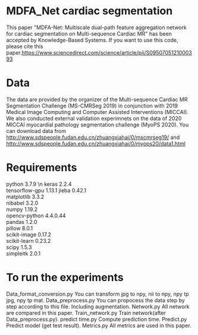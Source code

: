 # MDFA_Net cardiac segmentation
This paper "MDFA-Net: Multiscale dual-path feature aggregation network for cardiac segmentation on Multi-sequence Cardiac MR" has been accepted by Knowledge-Based Systems. If you want to use this code, please cite this paper.https://www.sciencedirect.com/science/article/pii/S0950705121000393

# Data 
The data are provided by the organizer of the Multi-sequence Cardiac MR Segmentation Challenge (MS-CMRSeg 2019) in conjunction with 2019 Medical Image Computing and Computer Assisted Interventions (MICCAI). We also conducted external validation experimnets on the data of 2020 MICCAI myocardial pathology segmentation challenge (MyoPS 2020).  You can download data from http://www.sdspeople.fudan.edu.cn/zhuangxiahai/0/mscmrseg19/ and http://www.sdspeople.fudan.edu.cn/zhuangxiahai/0/myops20/data1.html

# Requirements
python	3.7.9	\n
keras	2.2.4	
tensorflow-gpu	1.13.1
jieba	0.42.1	
matplotlib	3.3.2	
nibabel	3.2.0	
numpy	1.19.2	
opencv-python	4.4.0.44	
pandas	1.2.0	
pillow	8.0.1	
scikit-image	0.17.2	
scikit-learn	0.23.2	
scipy	1.5.3	
simpleitk	2.0.1	

# To run the experiments
Data_format_conversion.py  You can transform jpg to npy, nii to npy, npy tp jpg, npy tp mat.
Data_preprocess.py   You can propocess the data step by step according to this file. Including augmentation.
Network.py   All network are compared in this paper.
Train_network.py   Train network(after Data_preprocess.py).
predict time.py   Compute prediction time.
Predict.py   Predict model (get test result).
Metrics.py   All metrics are used in this paper.





